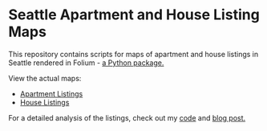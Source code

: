 # Seattle Apartment and House Listing Maps

This repository contains scripts for maps of apartment and house listings in Seattle rendered in Folium - [a Python package.](https://pypi.org/project/folium/)

View the actual maps:
* [Apartment Listings](https://sukanto-m.github.io/Seattle-Maps/apartments_map.html)
* [House Listings](https://sukanto-m.github.io/Seattle-Maps/apartments_map.html)

For a detailed analysis of the listings, check out my [code](https://github.com/sukanto-m/Seattle-Airbnb) and [blog post.](https://medium.com/@m.sukanto/seattle-airbnb-listings-an-analytical-picture-219782bed297)

